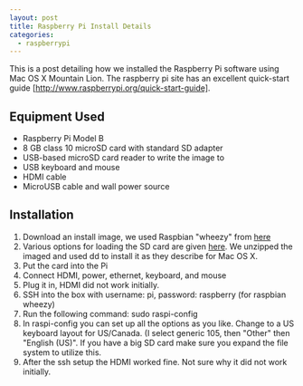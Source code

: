 ```yaml
---
layout: post
title: Raspberry Pi Install Details
categories:
  - raspberrypi
---
```

This is a post detailing how we installed the Raspberry Pi software using Mac OS X Mountain Lion.
The raspberry pi site has an excellent quick-start guide [http://www.raspberrypi.org/quick-start-guide].

## Equipment Used ##

* Raspberry Pi Model B
* 8 GB class 10 microSD card with standard SD adapter
* USB-based microSD card reader to write the image to
* USB keyboard and mouse
* HDMI cable
* MicroUSB cable and wall power source 


## Installation ##

1. Download an install image, we used Raspbian "wheezy" from [here](http://www.raspberrypi.org/downloads)
2. Various options for loading the SD card are given [here](http://elinux.org/RPi_Easy_SD_Card_Setup).  We unzipped the imaged and used dd to install it as they describe for Mac OS X.
3. Put the card into the Pi
4. Connect HDMI, power, ethernet, keyboard, and mouse
5. Plug it in, HDMI did not work initially.  
6. SSH into the box with username: pi, password: raspberry (for raspbian wheezy)
7. Run the following command:
  sudo raspi-config
8. In raspi-config you can set up all the options as you like.  Change to a US keyboard layout for US/Canada. (I select generic 105, then "Other" then "English (US)".  If you have a big SD card make sure you expand the file system to utilize this.
9. After the ssh setup the HDMI worked fine.  Not sure why it did not work initially.
    


